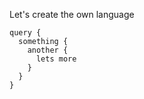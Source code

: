 Let's create the own language

```the-unknown-language-whats-actually-graphql
query {
  something {
    another {
      lets more
    }
  }
}
```
